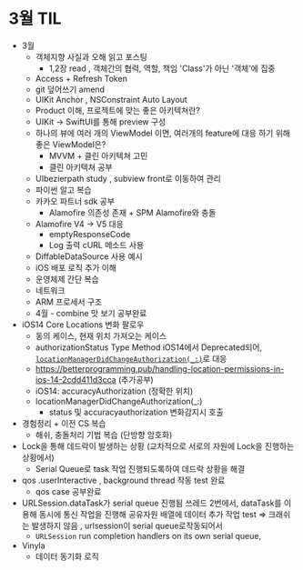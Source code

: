 # 3월 TIL

* 3월
  * 객체지향 사실과 오해 읽고 포스팅
    * 1,2장 read , 객체간의 협력, 역할, 책임 'Class'가 아닌 '객체'에 집중
  * Access + Refresh Token
  * git 덮어쓰기 amend
  * UIKit Anchor , NSConstraint Auto Layout
  * Product 이해, 프로젝트에 맞는 좋은 아키텍쳐란?
  * UIKit -> SwiftUI를 통해 preview 구성
  * 하나의 뷰에 여러 개의 ViewModel 이면, 여러개의 feature에 대응 하기 위해 좋은 ViewModel은?
    * MVVM + 클린 아키텍쳐 고민
    * 클린 아키텍쳐 공부
  * UIbezierpath study , subview front로 이동하여 관리
  * 파이썬 알고 복습
  * 카카오 파트너 sdk 공부
    * Alamofire 의존성 존재 + SPM Alamofire와 충돌
  * Alamofire V4 -> V5 대응
    * emptyResponseCode
    * Log 출력 cURL 메소드 사용
  * DiffableDataSource 사용 예시
  * iOS 배포 로직 추가 이해
  * 운영체제 간단 복습
  * 네트워크
  * ARM 프로세서 구조
  * 4월 - combine 맛 보기 공부완료
* iOS14 Core Locations 변화 팔로우
  * 동의 케이스, 현재 위치 가져오는 케이스
  * authorizationStatus Type Method iOS14에서 Deprecated되어,  [`locationManagerDidChangeAuthorization(_:)`](https://developer.apple.com/documentation/corelocation/cllocationmanagerdelegate/3563956-locationmanagerdidchangeauthoriz)로 대응
  * https://betterprogramming.pub/handling-location-permissions-in-ios-14-2cdd411d3cca (추가공부)
  * iOS14: accuracyAuthorization (정확한 위치)
  * locationManagerDidChangeAuthorization(_:)
    * status 및 accuracyauthorization 변화감지시 호출
* 경험정리 + 이전 CS 복습
  * 해쉬, 충돌처리 기법 복습 (단방향 암호화)
* Lock을 통해 데드락이 발생하는 상황 (교차적으로 서로의 자원에 Lock을 진행하는 상황에서)
  * Serial Queue로 task 작업 진행되도록하여 데드락 상황을 해결
* qos .userInteractive , background thread 작동 test 완료
  * qos case 공부완료
* URLSession.dataTask가 serial queue 진행됨 쓰레드 2번에서, dataTask를 이용해 동시에 통신 작업을 진행해 공유자원 배열에 데이터 추가 작업 test => 크래쉬는 발생하지 않음 , urlsession이 serial queue로작동되어서
  * `URLSession` run completion handlers on its own serial queue,
* Vinyla
  * 데이터 동기화 로직
